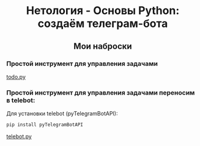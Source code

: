 <h1 align="center">Нетология - Основы Python: <br>создаём телеграм-бота</br></h1>
<h2 align="center">Мои наброски</h2>

### Простой инструмент для управления задачами
[todo.py](https://github.com/alekseypopkov/py-telegram/blob/main/todo.py)

### Простой инструмент для управления задачами переносим в telebot:

Для установки telebot (pyTelegramBotAPI):
```bash
pip install pyTelegramBotAPI
```

[telebot.py](https://github.com/alekseypopkov/py-telegram/blob/main/telebot.py)


